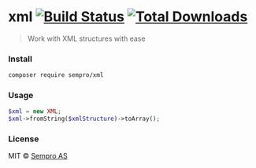 # xml [![Build Status](https://travis-ci.org/sempro/xml.svg?branch=master)](https://travis-ci.org/sempro/xml) [![Total Downloads](https://poser.pugx.org/sempro/xml/downloads)](https://packagist.org/packages/sempro/xml)
> Work with XML structures with ease

### Install
```bash
composer require sempro/xml
```

### Usage
```php
$xml = new XML;
$xml->fromString($xmlStructure)->toArray();
```

### License
MIT © [Sempro AS](http://www.sempro.no)